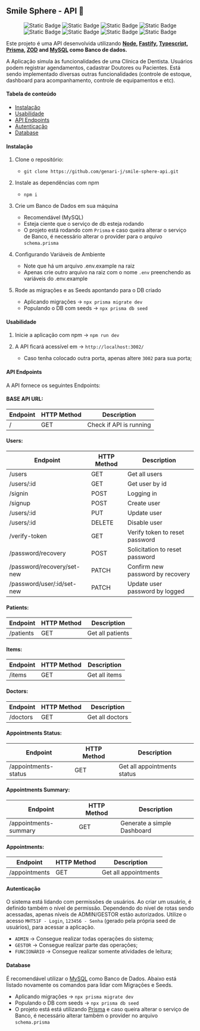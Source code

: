## Smile Sphere - API 🚀

<div align="center">

  ![Static Badge](https://img.shields.io/badge/Node-0A9047?style=for-the-badge&logo=node.js&labelColor=black)
  ![Static Badge](https://img.shields.io/badge/fastify-000000?style=for-the-badge&logo=fastify&logoColor=white&labelColor=black)
  ![Static Badge](https://img.shields.io/badge/typescript-0B88F7?style=for-the-badge&logo=typescript&logoColor=0B88F7&labelColor=black)
  ![Static Badge](https://img.shields.io/badge/prisma-063E7C?style=for-the-badge&logo=prisma&logoColor=white&labelColor=black)
  ![Static Badge](https://img.shields.io/badge/MySQL-0B7FAA?style=for-the-badge&logo=mysql&logoColor=%23000&labelColor=orange)
  ![Static Badge](https://img.shields.io/badge/ZOD-0822A2?style=for-the-badge&logo=zod&logoColor=%23000&labelColor=1481FC)
  ![Static Badge](https://img.shields.io/badge/dotenv-D0D302?style=for-the-badge&logo=.env&logoColor=D0D302&labelColor=black)
  ![Static Badge](https://img.shields.io/badge/npm-CA3337?style=for-the-badge&logo=yarn&logoColor=white&labelColor=000)

</div>

Este projeto é uma API desenvolvida utilizando **[Node](https://nodejs.org/en), [Fastify](https://fastify.dev/), [Typescript](https://www.typescriptlang.org/), [Prisma](https://www.prisma.io/), [ZOD](https://zod.dev/) and [MySQL](https://www.mysql.com/) como Banco de dados.** 

A Aplicação simula às funcionalidades de uma Clínica de Dentista. Usuários podem registrar agendamentos, cadastrar Doutores ou Pacientes. Está sendo implementado diversas outras funcionalidades (controle de estoque, dashboard para acompanhamento, controle de equipamentos e etc).

#### Tabela de conteúdo

- [Instalação](#instalação)
- [Usabilidade](#usabilidade)
- [API Endpoints](#api-endpoints)
- [Autenticação](#autenticação)
- [Database](#database)

#### Instalação

1. Clone o repositório:

    - `git clone https://github.com/genari-j/smile-sphere-api.git`

2. Instale as dependências com npm

    - `npm i`

3. Crie um Banco de Dados em sua máquina

    - Recomendável (MySQL)
    - Esteja ciente que o serviço de db esteja rodando
    - O projeto está rodando com `Prisma` e caso queira alterar o serviço de Banco, é necessário alterar o provider para o arquivo `schema.prisma`

4. Configurando Variáveis de Ambiente

    - Note que há um arquivo .env.example na raiz
    - Apenas crie outro arquivo na raiz com o nome `.env` preenchendo as variáveis do .env.example

5. Rode as migrações e as Seeds apontando para o DB criado

    - Aplicando migrações -> `npx prisma migrate dev`
    - Populando o DB com seeds -> `npx prisma db seed`

#### Usabilidade

1. Inicie a aplicação com npm -> `npm run dev`

2. A API ficará acessível em -> `http://localhost:3002/`
    - Caso tenha colocado outra porta, apenas altere `3002` para sua porta;

#### API Endpoints
A API fornece os seguintes Endpoints:

#### BASE API URL:

| Endpoint                    | HTTP Method           | Description                      |
| --------------------------- | --------------------- | -------------------------------- |
| /                           | GET                   | Check if API is running          |

#### Users:

| Endpoint                    | HTTP Method           | Description                      |
| --------------------------- | --------------------- | -------------------------------- |
| /users                      | GET                   | Get all users                    |
| /users/:id                  | GET                   | Get user by id                   |
| /signin                     | POST                  | Logging in                       |
| /signup                     | POST                  | Create user                      |
| /users/:id                  | PUT                   | Update user                      |
| /users/:id                  | DELETE                | Disable user                     |
| /verify-token               | GET                   | Verify token to reset password   |
| /password/recovery          | POST                  | Solicitation to reset password   |
| /password/recovery/set-new  | PATCH                 | Confirm new password by recovery |
| /password/user/:id/set-new  | PATCH                 | Update user password by logged   |

#### Patients:

| Endpoint              | HTTP Method           | Description                    |
| --------------------- | --------------------- | ------------------------------ |
| /patients             | GET                   | Get all patients               |

#### Items:

| Endpoint              | HTTP Method           | Description                    |
| --------------------- | --------------------- | ------------------------------ |
| /items                | GET                   | Get all items                  |

#### Doctors:

| Endpoint              | HTTP Method           | Description                    |
| --------------------- | --------------------- | ------------------------------ |
| /doctors              | GET                   | Get all doctors                |

#### Appointments Status:

| Endpoint              | HTTP Method           | Description                    |
| --------------------- | --------------------- | ------------------------------ |
| /appointments-status  | GET                   | Get all appointments status    |

#### Appointments Summary:

| Endpoint              | HTTP Method           | Description                    |
| --------------------- | --------------------- | ------------------------------ |
| /appointments-summary | GET                   | Generate a simple Dashboard   |

#### Appointments:

| Endpoint              | HTTP Method           | Description                    |
| --------------------- | --------------------- | ------------------------------ |
| /appointments         | GET                   | Get all appointments           |

#### Autenticação
O sistema está lidando com permissões de usuários. Ao criar um usuário, é definido também o nível de permissão. Dependendo do nível de rotas sendo acessadas, apenas níveis de ADMIN/GESTOR estão autorizados. Utilize o acesso `MHT51F - Login`, `123456 - Senha` (gerado pela própria seed de usuários), para acessar a aplicação.

  - `ADMIN` -> Consegue realizar todas operações do sistema;
  - `GESTOR` -> Consegue realizar parte das operações;
  - `FUNCIONÁRIO` -> Consegue realizar somente atividades de leitura;

#### Database
É recomendável utilizar o [MySQL](https://www.mysql.com/) como Banco de Dados. Abaixo está listado novamente os comandos para lidar com Migrações e Seeds.

  - Aplicando migrações -> `npx prisma migrate dev`
  - Populando o DB com seeds -> `npx prisma db seed`
  - O projeto está está utilizando [Prisma](https://www.prisma.io/) e caso queira alterar o serviço de Banco, é necessário alterar também o provider no arquivo `schema.prisma`